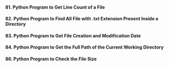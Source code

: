 #### 81. Python Program to Get Line Count of a File
#### 82. Python Program to Find All File with .txt Extension Present Inside a Directory
#### 83. Python Program to Get File Creation and Modification Date
#### 84. Python Program to Get the Full Path of the Current Working Directory
#### 86. Python Program to Check the File Size
